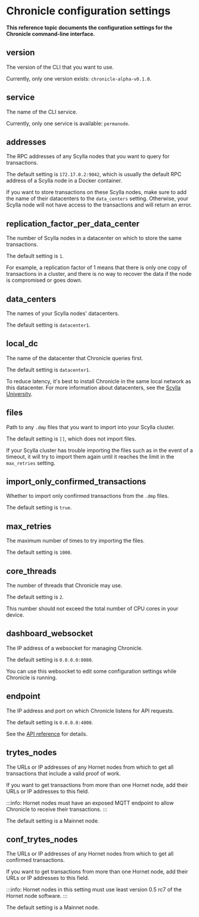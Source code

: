 # Chronicle configuration settings

**This reference topic documents the configuration settings for the Chronicle command-line interface.**

## version

The version of the CLI that you want to use.

Currently, only one version exists: `chronicle-alpha-v0.1.0`.

## service

The name of the CLI service.

Currently, only one service is available: `permanode`.

## addresses

The RPC addresses of any Scylla nodes that you want to query for transactions.

The default setting is `172.17.0.2:9042`, which is usually the default RPC address of a Scylla node in a Docker container.

If you want to store transactions on these Scylla nodes, make sure to add the name of their datacenters to the `data_centers` setting. Otherwise, your Scylla node will not have access to the transactions and will return an error.

## replication_factor_per_data_center

The number of Scylla nodes in a datacenter on which to store the same transactions.

The default setting is `1`.

For example, a replication factor of 1 means that there is only one copy of transactions in a cluster, and there is no way to recover the data if the node is compromised or goes down.

## data_centers

The names of your Scylla nodes' datacenters.

The default setting is `datacenter1`.

## local_dc

The name of the datacenter that Chronicle queries first.

The default setting is `datacenter1`.

To reduce latency, it's best to install Chronicle in the same local network as this datacenter. For more information about datacenters, see the [Scylla University](https://university.scylladb.com/courses/scylla-essentials-overview/lessons/architecture/topic/datacenter/).

## files

Path to any `.dmp` files that you want to import into your Scylla cluster.

The default setting is `[]`, which does not import files.

If your Scylla cluster has trouble importing the files such as in the event of a timeout, it will try to import them again until it reaches the limit in the `max_retries` setting.

## import_only_confirmed_transactions

Whether to import only confirmed transactions from the `.dmp` files.

The default setting is `true`.

## max_retries

The maximum number of times to try importing the files.

The default setting is `1000`.

## core_threads

The number of threads that Chronicle may use.

The default setting is `2`.

This number should not exceed the total number of CPU cores in your device.

## dashboard_websocket

The IP address of a websocket for managing Chronicle.

The default setting is `0.0.0.0:8080`.

You can use this websocket to edit some configuration settings while Chronicle is running.

## endpoint

The IP address and port on which Chronicle listens for API requests.

The default setting is `0.0.0.0:4000`.

See the [API reference](../references/chronicle-api-reference.md) for details.

## trytes_nodes

The URLs or IP addresses of any Hornet nodes from which to get all transactions that include a valid proof of work.

If you want to get transactions from more than one Hornet node, add their URLs or IP addresses to this field.

:::info:
Hornet nodes must have an exposed MQTT endpoint to allow Chronicle to receive their transactions.
:::

The default setting is a Mainnet node.

## conf_trytes_nodes

The URLs or IP addresses of any Hornet nodes from which to get all confirmed transactions.

If you want to get transactions from more than one Hornet node, add their URLs or IP addresses to this field.

:::info:
Hornet nodes in this setting must use least version 0.5 rc7 of the Hornet node software.
:::

The default setting is a Mainnet node.
